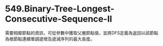 # 549.Binary-Tree-Longest-Consecutive-Sequence-II

需要相鄰節點的資訊，可從參數中獲取父層節點值，並將DFS定義為返回以該節點為根節點連續單調遞增及遞減序列的最大長度。
